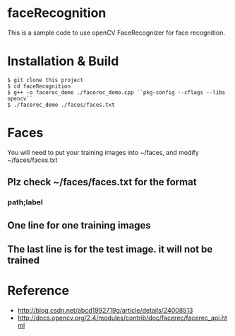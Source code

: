 # faceRecognition
This is a sample code to use openCV FaceRecognizer for face recognition.

# Installation & Build
    $ git clone this project
    $ cd faceRecognition
    $ g++ -o facerec_demo ./facerec_demo.cpp ``pkg-config --cflags --libs opencv``
    $ ./facerec_demo ./faces/faces.txt
    
# Faces
You will need to put your training images into ~/faces, and modify ~/faces/faces.txt
## Plz check ~/faces/faces.txt for the format
### path;label
## One line for one training images
## The last line is for the test image. it will not be trained

# Reference
* http://blog.csdn.net/abcd1992719g/article/details/24008513
* http://docs.opencv.org/2.4/modules/contrib/doc/facerec/facerec_api.html
